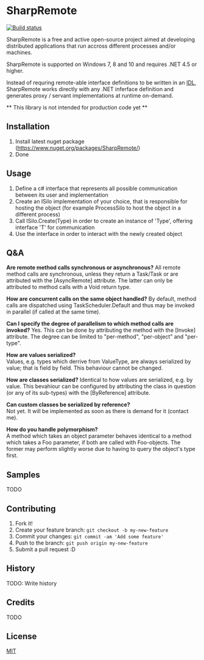 # SharpRemote

[![Build status](https://ci.appveyor.com/api/projects/status/e4s3he430y1a27cb?svg=true)](https://ci.appveyor.com/project/Kittyfisto/sharpremote)

SharpRemote is a free and active open-source project aimed at developing distributed applications that run accross different processes and/or machines.

SharpRemote is supported on Windows 7, 8 and 10 and requires .NET 4.5 or higher.

Instead of requring remote-able interface definitions to be written in an [IDL](https://en.wikipedia.org/wiki/Interface_description_language), SharpRemote works directly with any .NET inferface definition and generates proxy / servant implementations at runtime on-demand.

** This library is not intended for production code yet **

## Installation

1. Install latest nuget package (https://www.nuget.org/packages/SharpRemote/)
2. Done

## Usage

1. Define a c# interface that represents all possible communication between its user and implementation
2. Create an ISilo implementation of your choice, that is responsible for hosting the object (for example ProcessSilo to host the object in a different process)
3. Call ISilo.Create<T>(Type) in order to create an instance of 'Type', offering interface 'T' for communication
4. Use the interface in order to interact with the newly created object

## Q&A

**Are remote method calls synchronous or asynchronous?**
All remote method calls are synchronous, unless they return a Task/Task<T> or are attributed with the [AsyncRemote] attribute. The latter can only be attributed to method calls with a Void return type.

**How are concurrent calls on the same object handled?**
By default, method calls are dispatched using TaskScheduler.Default and thus may be invoked in parallel (if called at the same time).

**Can I specify the degree of parallelism to which method calls are invoked?**
Yes. This can be done by attributing the method with the [Invoke] attribute. The degree can be limited to "per-method", "per-object" and "per-type".

**How are values serialized?**  
Values, e.g. types which derrive from ValueType, are always serialized by value; that is field by field. This behaviour cannot be changed.

**How are classes serialized?**
Identical to how values are serialized, e.g. by value. This bevahiour can be configured by attributing the class in question (or any of its sub-types) with the [ByReference] attribute. 

**Can custom classes be serialized by reference?**  
Not yet. It will be implemented as soon as there is demand for it (contact me).

**How do you handle polymorphism?**  
A method which takes an object parameter behaves identical to a method which takes a Foo parameter, if both are called with Foo-objects. The former may perform slightly worse due to having to query the object's type first.

## Samples

TODO

## Contributing

1. Fork it!
2. Create your feature branch: `git checkout -b my-new-feature`
3. Commit your changes: `git commit -am 'Add some feature'`
4. Push to the branch: `git push origin my-new-feature`
5. Submit a pull request :D

## History

TODO: Write history

## Credits

TODO

## License

[MIT](http://opensource.org/licenses/MIT)
